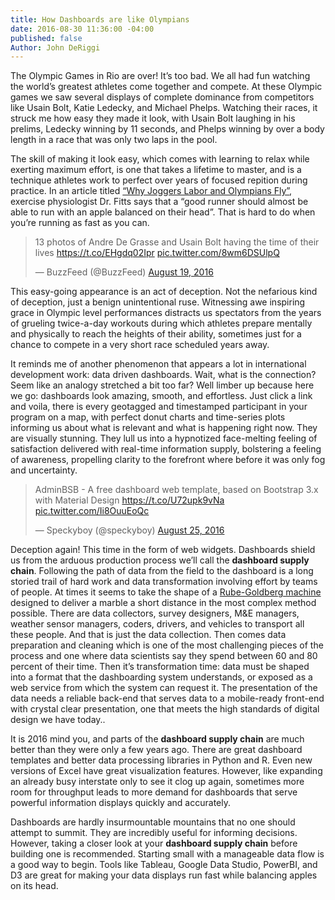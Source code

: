 ```yaml
---
title: How Dashboards are like Olympians
date: 2016-08-30 11:36:00 -04:00
published: false
Author: John DeRiggi
---
```


The Olympic Games in Rio are over! It’s too bad. We all had fun watching the world’s greatest athletes come together and compete. At these Olympic games we saw several displays of complete dominance from competitors like Usain Bolt, Katie Ledecky, and Michael Phelps. Watching their races, it struck me how easy they made it look, with Usain Bolt laughing in his prelims, Ledecky winning by 11 seconds, and Phelps winning by over a body length in a race that was only two laps in the pool. 

<!--more-->

The skill of making it look easy, which comes with learning to relax while exerting maximum effort, is one that takes a lifetime to master, and is a technique athletes work to perfect over years of focused repition during practice. In an article titled [“Why Joggers Labor and Olympians Fly”](http://www.nytimes.com/2004/08/10/health/why-joggers-labor-and-olympians-fly-the-science-of-the-long-distance-runner.html), exercise physiologist Dr. Fitts says that a “good runner should almost be able to run with an apple balanced on their head”. That is hard to do when you’re running as fast as you can.

<blockquote class="twitter-tweet" data-lang="en"><p lang="en" dir="ltr">13 photos of Andre De Grasse and Usain Bolt having the time of their lives <a href="https://t.co/EHgdq02Ipr">https://t.co/EHgdq02Ipr</a> <a href="https://t.co/8wm6DSUlpQ">pic.twitter.com/8wm6DSUlpQ</a></p>&mdash; BuzzFeed (@BuzzFeed) <a href="https://twitter.com/BuzzFeed/status/766451247326953472">August 19, 2016</a></blockquote>
<script async src="//platform.twitter.com/widgets.js" charset="utf-8"></script>

This easy-going appearance is an act of deception. Not the nefarious kind of deception, just a benign unintentional ruse. Witnessing awe inspiring grace in Olympic level performances distracts us spectators from the years of grueling twice-a-day workouts during which athletes prepare mentally and physically to reach the heights of their ability, sometimes just for a chance to compete in a very short race scheduled years away.

It reminds me of another phenomenon that appears a lot in international development work: data driven dashboards. Wait, what is the connection? Seem like an analogy stretched a bit too far? Well limber up because here we go: dashboards look amazing, smooth, and effortless. Just click a link and voila, there is every geotagged and timestamped participant in your program on a map, with perfect donut charts and time-series plots informing us about what is relevant and what is happening right now. They are visually stunning. They lull us into a hypnotized face-melting feeling of satisfaction delivered with real-time information supply, bolstering a feeling of awareness, propelling clarity to the forefront where before it was only fog and uncertainty.

<blockquote class="twitter-tweet" data-lang="en"><p lang="en" dir="ltr">AdminBSB - A free dashboard web template, based on Bootstrap 3.x with Material Design <a href="https://t.co/U72upk9vNa">https://t.co/U72upk9vNa</a> <a href="https://t.co/Ii8OuuEoQc">pic.twitter.com/Ii8OuuEoQc</a></p>&mdash; Speckyboy (@speckyboy) <a href="https://twitter.com/speckyboy/status/768916166710558720">August 25, 2016</a></blockquote>
<script async src="//platform.twitter.com/widgets.js" charset="utf-8"></script>

Deception again! This time in the form of web widgets. Dashboards shield us from the arduous production process we’ll call the **dashboard supply chain**. Following the path of data from the field to the dashboard is a long storied trail of hard work and data transformation involving effort by teams of people. At times it seems to take the shape of a [Rube-Goldberg machine](https://en.wikipedia.org/wiki/Rube_Goldberg_machine) designed to deliver a marble a short distance in the most complex method possible. There are data collectors, survey designers, M&E managers, weather sensor managers, coders, drivers, and vehicles to transport all these people. And that is just the data collection. Then comes data preparation and cleaning which is one of the most challenging pieces of the process and one where data scientists say they spend between 60 and 80 percent of their time. Then it’s transformation time: data must be shaped into a format that the dashboarding system understands, or exposed as a web service from which the system can request it. The presentation of the data needs a reliable back-end that serves data to a mobile-ready front-end with crystal clear presentation, one that meets the high standards of digital design we have today.. 

It is 2016 mind you, and parts of the **dashboard supply chain** are much better than they were only a few years ago. There are great dashboard templates and better data processing libraries in Python and R. Even new versions of Excel have great visualization features. However, like expanding an already busy interstate only to see it clog up again, sometimes more room for throughput leads to more demand for dashboards that serve powerful information displays quickly and accurately.

Dashboards are hardly insurmountable mountains that no one should attempt to summit. They are incredibly useful for informing decisions. However, taking a closer look at your **dashboard supply chain** before building one is recommended. Starting small with a manageable data flow is a good way to begin. Tools like Tableau, Google Data Studio, PowerBI, and D3 are great for making your data displays run fast while balancing apples on its head.